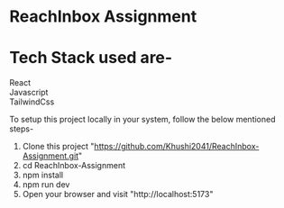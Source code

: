 # ReachInbox Assignment

# Tech Stack used are-
  React </br>
  Javascript </br>
  TailwindCss </br>


  To setup this project locally in your system, follow the below mentioned steps-
  1. Clone this project "https://github.com/Khushi2041/ReachInbox-Assignment.git" <br/>
  2. cd ReachInbox-Assignment <br/>
  3. npm install <br/>
  4. npm run dev <br/>
  5. Open your browser and visit "http://localhost:5173" <br/>

